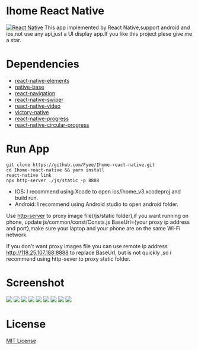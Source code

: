 # Ihome React Native
[![React Native](https://img.shields.io/badge/react%20native-0.59.4-yellow.svg)](https://facebook.github.io/react-native)
This app implemented by React Native,support android and ios,not use any api,just a UI display app.If you like this project plese give me a star.
# Dependencies
* [react-native-elements](https://react-native-training.github.io/react-native-elements/)
* [native-base](https://nativebase.io/)
* [react-navigation](https://reactnavigation.org/)
* [react-native-swiper](https://github.com/leecade/react-native-swiper)
* [react-native-video](https://github.com/react-native-community/react-native-video)
* [victory-native](https://github.com/FormidableLabs/victory-native)
* [react-native-progress](https://github.com/oblador/react-native-progress)
* [react-native-circular-progress](https://github.com/bartgryszko/react-native-circular-progress)

# Run App

```
git clone https://github.com/Fyee/Ihome-react-native.git
cd Ihome-react-native && yarn install
react-native link
npx http-server ./js/static -p 8888
```

* IOS: I recommend using Xcode to open ios/ihome_v3.xcodeproj and build run.
* Android: I recommend using Android studio to open android folder.

Use [http-server](https://github.com/indexzero/http-server) to proxy image file(/js/static folder),if you want running on phone, update js/common/const/Consts.js BaseUrl={your proxy ip address and port},make sure your laptop and your phone are on the same Wi-Fi network.

If you don't want proxy images file you can use remote ip address http://118.25.107.188:8888 to replace BaseUrl, but is not quickly ,so i recommend using http-sever to proxy static folder.
# Screenshot
![](https://raw.githubusercontent.com/Fyee/Ihome-react-native/master/screenshot/home.jpg)
![](https://raw.githubusercontent.com/Fyee/Ihome-react-native/master/screenshot/add_device.jpg)
![](https://raw.githubusercontent.com/Fyee/Ihome-react-native/master/screenshot/env.jpg)
![](https://raw.githubusercontent.com/Fyee/Ihome-react-native/master/screenshot/health.jpg)
![](https://raw.githubusercontent.com/Fyee/Ihome-react-native/master/screenshot/condition.jpg)
![](https://raw.githubusercontent.com/Fyee/Ihome-react-native/master/screenshot/intelligent.jpg)
![](https://raw.githubusercontent.com/Fyee/Ihome-react-native/master/screenshot/my.jpg)
![](https://raw.githubusercontent.com/Fyee/Ihome-react-native/master/screenshot/register.jpg)
![](https://raw.githubusercontent.com/Fyee/Ihome-react-native/master/screenshot/setting.jpg)
# License
[MIT License](https://opensource.org/licenses/MIT)